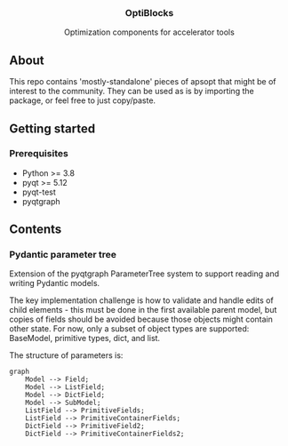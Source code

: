 <br/>
<div align="center">
  <h3 align="center">OptiBlocks</h3>
  <p align="center">
    Optimization components for accelerator tools
  </p>
</div>


## About
This repo contains 'mostly-standalone' pieces of apsopt that might be of interest to the community.
They can be used as is by importing the package, or feel free to just copy/paste.


## Getting started
### Prerequisites
* Python >= 3.8
* pyqt >= 5.12
* pyqt-test
* pyqtgraph

## Contents
### Pydantic parameter tree
Extension of the pyqtgraph ParameterTree system to support reading and writing Pydantic models.

The key implementation challenge is how to validate and handle edits of child elements - this 
must be done in the first available parent model, but copies of fields should be avoided because 
those objects might contain other state. For now, only a subset of object types are supported: 
BaseModel, primitive types, dict, and list.

The structure of parameters is:

```mermaid
graph
    Model --> Field;
    Model --> ListField;
    Model --> DictField;
    Model --> SubModel;
    ListField --> PrimitiveFields;
    ListField --> PrimitiveContainerFields;
    DictField --> PrimitiveField2;
    DictField --> PrimitiveContainerFields2;
```